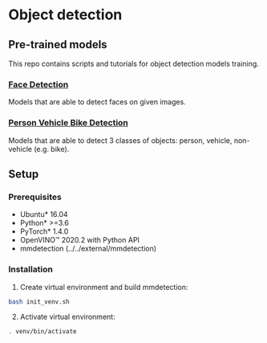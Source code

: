 # Object detection

## Pre-trained models

This repo contains scripts and tutorials for object detection models training.

### [Face Detection](face_detection.md)

Models that are able to detect faces on given images.

### [Person Vehicle Bike Detection](person_vehicle_bike_detection.md)

Models that are able to detect 3 classes of objects: person, vehicle, non-vehicle (e.g. bike).

## Setup

### Prerequisites

* Ubuntu\* 16.04
* Python\* >=3.6
* PyTorch\* 1.4.0
* OpenVINO™ 2020.2 with Python API
* mmdetection (../../external/mmdetection)

### Installation

1. Create virtual environment and build mmdetection:
```bash
bash init_venv.sh
```

2. Activate virtual environment:
```bash
. venv/bin/activate
```
